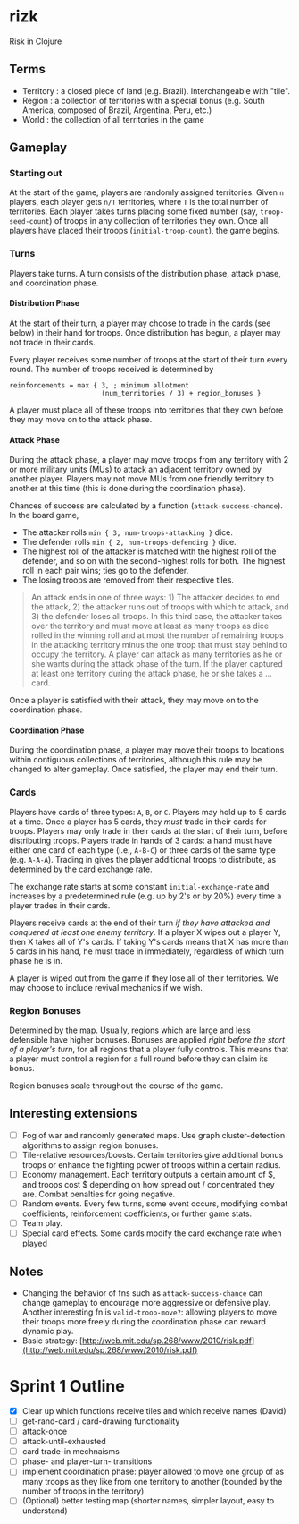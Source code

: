 # rizk
Risk in Clojure

## Terms
- Territory : a closed piece of land (e.g. Brazil).  Interchangeable with "tile".
- Region : a collection of territories with a special bonus (e.g. South America, composed of Brazil, Argentina, Peru, etc.)
- World : the collection of all territories in the game

## Gameplay
### Starting out
At the start of the game, players are randomly assigned territories.  Given `n` players, each player gets `n/T` territories, where `T` is the total number of territories.
Each player takes turns placing some fixed number (say, `troop-seed-count`) of troops in any collection of territories they own.
Once all players have placed their troops (`initial-troop-count`), the game begins.

### Turns
Players take turns.  A turn consists of the distribution phase, attack phase, and coordination phase.  

#### Distribution Phase
At the start of their turn, a player may choose to trade in the cards (see below) in their hand for troops.  Once distribution has begun, a player may not trade in their cards.

Every player receives some number of troops at the start of their turn every round.
The number of troops received is determined by

```
reinforcements = max { 3, ; minimum allotment
                       (num_territories / 3) + region_bonuses }
```
A player must place all of these troops into territories that they own before they may move on to the attack phase. 

#### Attack Phase
During the attack phase, a player may move troops from any territory with 2 or more military units (MUs) to attack an adjacent territory owned by another player.  Players may not move MUs from one friendly territory to another at this time (this is done during the coordination phase).

Chances of success are calculated by a function (`attack-success-chance`).  In the board game,
- The attacker rolls `min { 3, num-troops-attacking }` dice.  
- The defender rolls `min { 2, num-troops-defending }` dice.
- The highest roll of the attacker is matched with the highest roll of the defender, and so on with the second-highest rolls for both.
  The highest roll in each pair wins; ties go to the defender.
- The losing troops are removed from their respective tiles.

> An attack ends in one of three ways: 1) The attacker decides to end the attack, 2) the attacker runs out of troops with which to attack, and 3) the defender loses all troops.  In this third case, the attacker takes over the territory and must move at least as many troops as dice rolled in the winning roll and at most the number of remaining troops in the attacking territory minus the one troop that must stay behind to occupy the territory.  A player can attack as many territories as he or she wants during the attack phase of the turn. If the player captured at least one territory during the attack phase, he or she takes a ... card.

Once a player is satisfied with their attack, they may move on to the coordination phase.  

#### Coordination Phase
During the coordination phase, a player may move their troops to locations within contiguous collections of territories, although this rule may be changed to alter gameplay.
Once satisfied, the player may end their turn.

### Cards
Players have cards of three types: `A`, `B`, or `C`.  Players may hold up to 5 cards at a time.  Once a player has 5 cards, they *must* trade in their cards for troops.  Players may only trade in their cards at the start of their turn, before distributing troops.  Players trade in hands of 3 cards: a hand must have either one card of each type (i.e., `A-B-C`) or three cards of the same type (e.g. `A-A-A`).  Trading in gives the player additional troops to distribute, as determined by the card exchange rate.

The exchange rate starts at some constant `initial-exchange-rate` and increases by a predetermined rule (e.g. up by 2's or by 20%) every time a player trades in their cards.

Players receive cards at the end of their turn *if they have attacked and conquered at least one enemy territory*.
If a player X wipes out a player Y, then X takes all of Y's cards.
If taking Y's cards means that X has more than 5 cards in his hand, he must trade in immediately, regardless of which turn phase he is in.

A player is wiped out from the game if they lose all of their territories.  We may choose to include revival mechanics if we wish.

### Region Bonuses
Determined by the map.  Usually, regions which are large and less defensible have higher bonuses.
Bonuses are applied *right before the start of a player's turn*, for all regions that a player fully controls.
This means that a player must control a region for a full round before they can claim its bonus.

Region bonuses scale throughout the course of the game.

## Interesting extensions
- [ ] Fog of war and randomly generated maps.  Use graph cluster-detection algorithms to assign region bonuses.
- [ ] Tile-relative resources/boosts.  Certain territories give additional bonus troops or enhance the fighting power of troops within a certain radius.
- [ ] Economy management.  Each territory outputs a certain amount of $, and troops cost $ depending on how spread out / concentrated they are.  Combat penalties for going negative.
- [ ] Random events.  Every few turns, some event occurs, modifying combat coefficients, reinforcement coefficients, or further game stats.
- [ ] Team play.
- [ ] Special card effects.  Some cards modify the card exchange rate when played

## Notes
- Changing the behavior of fns such as `attack-success-chance` can change gameplay to encourage more aggressive or defensive play.  Another interesting fn is `valid-troop-move?`: allowing players to move their troops more freely during the coordination phase can reward dynamic play.
- Basic strategy: [http://web.mit.edu/sp.268/www/2010/risk.pdf](http://web.mit.edu/sp.268/www/2010/risk.pdf)

# Sprint 1 Outline
- [x] Clear up which functions receive tiles and which receive names (David)
- [ ] get-rand-card / card-drawing functionality
- [ ] attack-once
- [ ] attack-until-exhausted
- [ ] card trade-in mechnaisms
- [ ] phase- and player-turn- transitions
- [ ] implement coordination phase: player allowed to move one group of as many troops as they like from one territory to another (bounded by the number of troops in the territory)
- [ ] (Optional) better testing map (shorter names, simpler layout, easy to understand)
